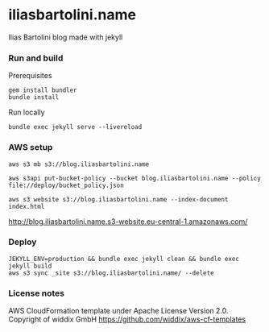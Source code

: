 # iliasbartolini.name

Ilias Bartolini blog made with jekyll

### Run and build

Prerequisites
~~~
gem install bundler
bundle install
~~~

Run locally
~~~
bundle exec jekyll serve --livereload
~~~


### AWS setup
~~~
aws s3 mb s3://blog.iliasbartolini.name

aws s3api put-bucket-policy --bucket blog.iliasbartolini.name --policy file://deploy/bucket_policy.json

aws s3 website s3://blog.iliasbartolini.name --index-document index.html
~~~

http://blog.iliasbartolini.name.s3-website.eu-central-1.amazonaws.com/

### Deploy
~~~
JEKYLL_ENV=production && bundle exec jekyll clean && bundle exec jekyll build
aws s3 sync _site s3://blog.iliasbartolini.name/ --delete
~~~


### License notes
AWS CloudFormation template under Apache License Version 2.0.
Copyright of widdix GmbH
https://github.com/widdix/aws-cf-templates
